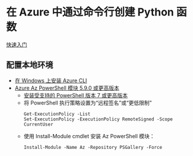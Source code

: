 # 在 Azure 中通过命令行创建 Python 函数
[快速入门](https://learn.microsoft.com/zh-cn/azure/azure-functions/create-first-function-cli-python?pivots=python-mode-decorators&tabs=windows%2Cbash%2Cazure-cli%2Cbrowser)

## 配置本地环境
- [在 Windows 上安装 Azure CLI](https://learn.microsoft.com/zh-cn/cli/azure/install-azure-cli-windows?tabs=azure-cli)
- [Azure Az PowerShell 模块 5.9.0 或更高版本](https://learn.microsoft.com/zh-cn/powershell/azure/install-azure-powershell)
    - [安装受支持的 PowerShell 版本 7 或更高版本](https://mirrors.sdu.edu.cn/github-release/1729821064/github-release/PowerShell_PowerShell/v7.4.6/)
    - 将 PowerShell 执行策略设置为“远程签名”或“更低限制”
        ```
        Get-ExecutionPolicy -List
        Set-ExecutionPolicy -ExecutionPolicy RemoteSigned -Scope CurrentUser
        ```
    - 使用 Install-Module cmdlet 安装 Az PowerShell 模块：
        ```
        Install-Module -Name Az -Repository PSGallery -Force
        ```
